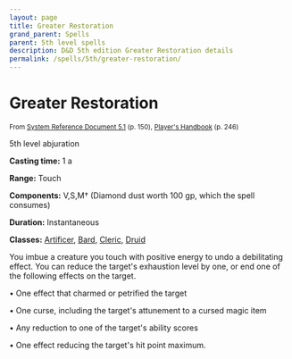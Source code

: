 ```yaml
---
layout: page
title: Greater Restoration
grand_parent: Spells
parent: 5th level spells 
description: D&D 5th edition Greater Restoration details
permalink: /spells/5th/greater-restoration/
---
```


# Greater Restoration

<small>From <a target="_blank" href="https://media.wizards.com/2016/downloads/DND/SRD-OGL_V5.1.pdf">System Reference Document 5.1</a> (p. 150), <a target="_blank" href="https://dnd.wizards.com/products/tabletop-games/rpg-products/rpg_playershandbook">Player's Handbook</a> (p. 246)</small>


5th level abjuration

**Casting time:** 1 a

**Range:** Touch

**Components:** V,S,M† (Diamond dust worth 100 gp, which the spell consumes)

**Duration:** Instantaneous

**Classes:** [Artificer](/classes/artificer/), [Bard](/classes/bard/), [Cleric](/classes/cleric/), [Druid](/classes/druid/)

You imbue a creature you touch with positive energy to undo a debilitating effect. You can reduce the target's exhaustion level by one, or end one of the following effects on the target.

 • One effect that charmed or petrified the target

 • One curse, including the target's attunement to a cursed magic item

 • Any reduction to one of the target's ability scores

 • One effect reducing the target's hit point maximum.